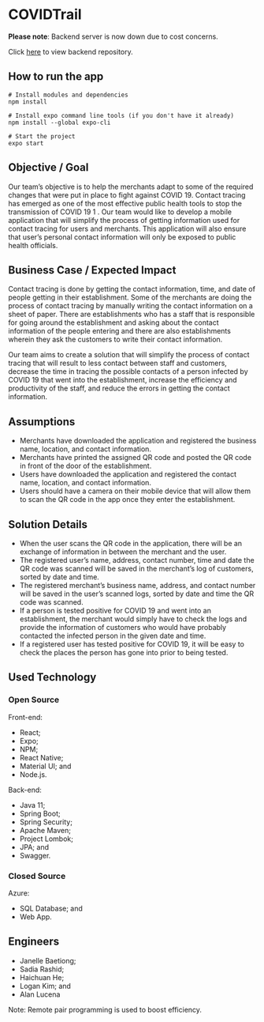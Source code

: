 # COVIDTrail

<b>Please note</b>: Backend server is now down due to cost concerns.

Click [here](https://github.com/CodePros2020/COVIDTrail-Backend) to view backend repository.

## How to run the app

```
# Install modules and dependencies
npm install

# Install expo command line tools (if you don't have it already)
npm install --global expo-cli

# Start the project
expo start
```

## Objective / Goal 

Our team’s objective is to help the merchants adapt to some of the required changes that were put in place to fight against COVID 19. Contact tracing has emerged as one of the most effective public health tools to stop the transmission of COVID 19 1 . Our team would like to develop a mobile application that will simplify the process of getting information used for contact tracing for users and merchants. This application will also ensure that user’s personal contact information will only be exposed to public health officials.

## Business Case / Expected Impact

Contact tracing is done by getting the contact information, time, and date of people getting in their establishment. Some of the merchants are doing the process of contact tracing by manually writing the contact information on a sheet of paper. There are establishments who has a staff that is responsible for going around the establishment and asking about the contact information of the people entering and there are also establishments wherein they ask the customers to write their contact information.

Our team aims to create a solution that will simplify the process of contact tracing that will result to less contact between staff and customers, decrease the time in tracing the possible contacts of a person infected by COVID 19 that went into the establishment, increase the efficiency and productivity of the staff, and reduce the errors in getting the contact information.

## Assumptions

<ul>
  <li>Merchants have downloaded the application and registered the business name, location, and contact information. </li>
  <li>Merchants have printed the assigned QR code and posted the QR code in front of the door of the establishment. </li>
  <li>Users have downloaded the application and registered the contact name, location, and contact information. </li>
  <li>Users should have a camera on their mobile device that will allow them to scan the QR code in the app once they enter the establishment. </li>
</ul>

## Solution Details

<ul>
  <li>When the user scans the QR code in the application, there will be an exchange of information in between the merchant and the user. </li>
  <li>The registered user’s name, address, contact number, time and date the QR code was scanned will be saved in the merchant’s log of customers, sorted by date and time. </li>
  <li>The registered merchant’s business name, address, and contact number will be saved in the user’s scanned logs, sorted by date and time the QR code was scanned. </li>
  <li>If a person is tested positive for COVID 19 and went into an establishment, the merchant would simply have to check the logs and provide the information of customers who would have probably contacted the infected person in the given date and time. </li>
  <li>If a registered user has tested positive for COVID 19, it will be easy to check the places the person has gone into prior to being tested. </li>
</ul>

## Used Technology

### Open Source

Front-end:
<ul>
	<li>React;</li> 
	<li>Expo;</li>
	<li>NPM;</li> 
	<li>React Native;</li>  
	<li>Material UI; and</li> 
	<li>Node.js.</li> 
</ul>

Back-end: 
<ul>
 <li>Java 11;</li>
 <li>Spring Boot;</li>
 <li>Spring Security;</li>
 <li>Apache Maven;</li>
 <li>Project Lombok;</li>
 <li>JPA; and</li>
 <li>Swagger.</li>
</ul>

### Closed Source

Azure: 
<ul>
 <li>SQL Database; and</li>
 <li>Web App.</li>
</ul>


## Engineers
<ul>
 <li>Janelle Baetiong;</li>
 <li>Sadia Rashid;</li>
 <li>Haichuan He;</li>
 <li>Logan Kim; and</li>
 <li>Alan Lucena</li>
</ul>

Note: Remote pair programming is used to boost efficiency.
